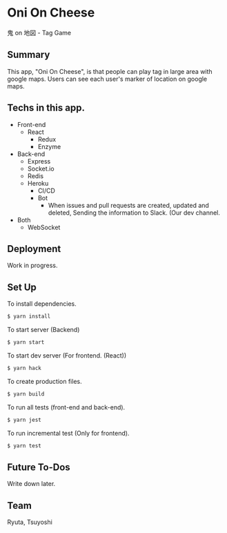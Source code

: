 # Oni On Cheese

鬼 on 地図 - Tag Game

## Summary
This app, "Oni On Cheese", is that people can play tag in large area with google maps.
Users can see each user's marker of location on google maps.

## Techs in this app.

- Front-end
  - React
    - Redux
    - Enzyme
- Back-end
  - Express
  - Socket.io
  - Redis
  - Heroku
    - CI/CD
    - Bot
      - When issues and pull requests are created, updated and deleted, Sending the information to Slack. (Our dev channel.
- Both
  - WebSocket


## Deployment

Work in progress.

## Set Up

To install dependencies.
```javascript
$ yarn install
```

To start server (Backend)
```javascript
$ yarn start
```

To start dev server (For frontend. (React))
```javascript
$ yarn hack
```

To create production files.
```javascript
$ yarn build
```

To run all tests (front-end and back-end).
```javascript
$ yarn jest
```

To run incremental test (Only for frontend).
```javascript
$ yarn test
```

## Future To-Dos

Write down later.

## Team
Ryuta, Tsuyoshi